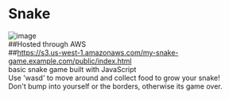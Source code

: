 # Snake
![image](https://user-images.githubusercontent.com/57639059/229312552-23e7487d-3951-496f-9927-470815ac6e3a.png)
<br/>
##Hosted through AWS
<br/>
##https://s3.us-west-1.amazonaws.com/my-snake-game.example.com/public/index.html
<br/>
basic snake game built with JavaScript
<br/>
Use 'wasd' to move around and collect food to grow your snake!
<br/>
Don't bump into yourself or the borders, otherwise its game over.
